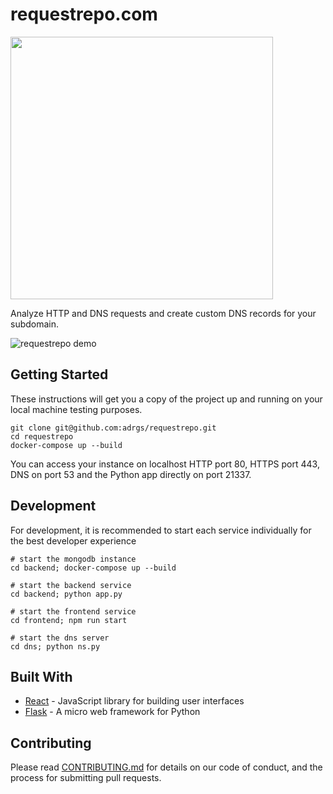 # requestrepo.com


<img src="https://svgshare.com/i/pSP.svg" width="420">

Analyze HTTP and DNS requests and create custom DNS records for your subdomain.

![requestrepo demo](https://i.imgur.com/yiap11c.png)


## Getting Started

These instructions will get you a copy of the project up and running on your local machine testing purposes.

```
git clone git@github.com:adrgs/requestrepo.git
cd requestrepo
docker-compose up --build
```

You can access your instance on localhost HTTP port 80, HTTPS port 443, DNS on port 53 and the Python app directly on port 21337.

## Development

For development, it is recommended to start each service individually for the best developer experience

```
# start the mongodb instance
cd backend; docker-compose up --build

# start the backend service
cd backend; python app.py

# start the frontend service
cd frontend; npm run start

# start the dns server
cd dns; python ns.py
```

## Built With

* [React](https://reactjs.org/) - JavaScript library for building user interfaces
* [Flask](https://flask.palletsprojects.com/) - A micro web framework for Python

## Contributing

Please read [CONTRIBUTING.md](CONTRIBUTING.md) for details on our code of conduct, and the process for submitting pull requests.
